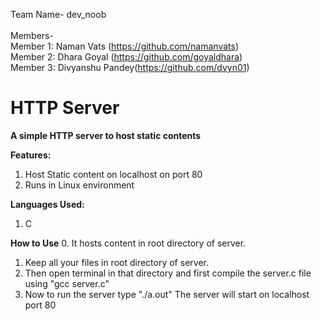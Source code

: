 Team Name- dev_noob<br/>
<br/>
Members-<br/>
Member 1: Naman Vats (https://github.com/namanvats)<br/>
Member 2: Dhara Goyal (https://github.com/goyaldhara)<br/>
Member 3: Divyanshu Pandey(https://github.com/dvyn01)<br/>

# HTTP Server

**A simple HTTP server to host static contents**

**Features:**
1. Host Static content on localhost on port 80
2. Runs in Linux environment

**Languages Used:**
1. C

**How to Use**
0. It hosts content in root directory of server.
1. Keep all your files in root directory of server.
2. Then open terminal in that directory and first compile the server.c file using "gcc server.c"
3. Now to run the server type "./a.out" The server will start on localhost port 80
